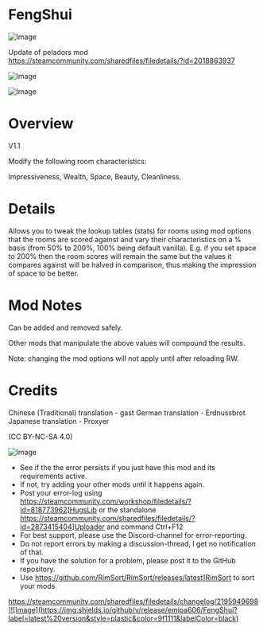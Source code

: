 # FengShui

![Image](https://i.imgur.com/buuPQel.png)

Update of peladors mod
https://steamcommunity.com/sharedfiles/filedetails/?id=2018863937

![Image](https://i.imgur.com/pufA0kM.png)

	
![Image](https://i.imgur.com/Z4GOv8H.png)


# Overview
 V1.1

Modify the following room characteristics: 

Impressiveness,
Wealth,
Space,
Beauty,
Cleanliness.

# Details


Allows you to tweak the lookup tables (stats) for rooms using mod options that the rooms are scored against and vary their characteristics on a % basis (from 50% to 200%, 100% being default vanilla). E.g. if you set space to 200% then the room scores will remain the same but the values it compares against will be halved in comparison, thus making the impression of space to be better.

# Mod Notes


Can be added and removed safely.

Other mods that manipulate the above values will compound the results.

Note: changing the mod options will not apply until after reloading RW.

# Credits


Chinese (Traditional) translation - gast
German translation - Erdnussbrot
Japanese translation - Proxyer

(CC BY-NC-SA 4.0)


![Image](https://i.imgur.com/PwoNOj4.png)



-  See if the the error persists if you just have this mod and its requirements active.
-  If not, try adding your other mods until it happens again.
-  Post your error-log using https://steamcommunity.com/workshop/filedetails/?id=818773962]HugsLib or the standalone https://steamcommunity.com/sharedfiles/filedetails/?id=2873415404]Uploader and command Ctrl+F12
-  For best support, please use the Discord-channel for error-reporting.
-  Do not report errors by making a discussion-thread, I get no notification of that.
-  If you have the solution for a problem, please post it to the GitHub repository.
-  Use https://github.com/RimSort/RimSort/releases/latest]RimSort to sort your mods



https://steamcommunity.com/sharedfiles/filedetails/changelog/2195949698]![Image](https://img.shields.io/github/v/release/emipa606/FengShui?label=latest%20version&style=plastic&color=9f1111&labelColor=black)

